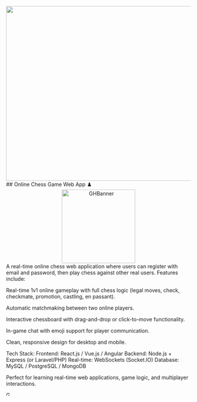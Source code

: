 <div align="center">
<img width="1200" height="475" alt="GHBanner" src="https://media.giphy.com/media/v1.Y2lkPTc5MGI3NjExdmptc3E1Y3NoN3h1bHE2bmpxNDM3a2lra242dWxldnBxOTBtamV1NSZlcD12MV9naWZzX3NlYXJjaCZjdD1n/ms3yqSf67KQjnXm6kN/giphy.gif" />
</div>
## Online Chess Game Web App ♟️
<div align="center">
<img width="200"  alt="GHBanner" src="https://media.giphy.com/media/v1.Y2lkPWVjZjA1ZTQ3MDluZDNhdHl5aXNnaWYyeGh1M2J0ODJ3NXE1OTFlMjJmYWZoOHJzdCZlcD12MV9naWZzX3JlbGF0ZWQmY3Q9Zw/Tg0uVuQpAN8qWbd3Yl/giphy.gif" />
</div>
A real-time online chess web application where users can register with email and password, then play chess against other real users. Features include:

Real-time 1v1 online gameplay with full chess logic (legal moves, check, checkmate, promotion, castling, en passant).

Automatic matchmaking between two online players.

Interactive chessboard with drag-and-drop or click-to-move functionality.

In-game chat with emoji support for player communication.

Clean, responsive design for desktop and mobile.

Tech Stack:
Frontend: React.js / Vue.js / Angular
Backend: Node.js + Express (or Laravel/PHP)
Real-time: WebSockets (Socket.IO)
Database: MySQL / PostgreSQL / MongoDB

Perfect for learning real-time web applications, game logic, and multiplayer interactions.


<img width="10"  alt="GHBanner" src="https://media.giphy.com/media/v1.Y2lkPWVjZjA1ZTQ3Y2g4ZmllbTZqOWUwYzN6YmN4ZmVicTgxZ281a215NmNlaWZhdG11biZlcD12MV9naWZzX3JlbGF0ZWQmY3Q9Zw/1WyJrpqEI74qs/giphy.gif" />
</div>
